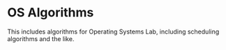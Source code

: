 # OS Algorithms
This includes algorithms for Operating Systems Lab, including scheduling algorithms and the like.
